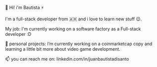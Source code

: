 👋 Hi! i'm Bautista ⚡

I'm a full-stack developer from 🇦🇷 and i love to learn new stuff 😉.

My job: I'm currently working on a software factory as a Full-stack developer :D

🔭 personal projects: I’m currently working on a coinmarketcap copy and learning a little bit more about video game development.

📫 you can reach me on: linkedin.com/in/juanbautistadisanto


